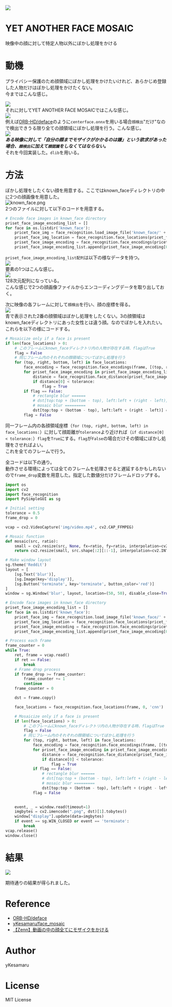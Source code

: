 ![](https://raw.githubusercontent.com/yKesamaru/yet_another_face_mosaic/master/img/g1654-fs8.png)  
  
# YET ANOTHER FACE MOSAIC  
映像中の顔に対して特定人物以外にぼかし処理をかける  
  
# 動機
プライバシー保護のため顔領域にぼかし処理をかけたいけれど、あらかじめ登録した人物だけはぼかし処理をかけたくない。  
今まではこんな感じ。  

![](https://raw.githubusercontent.com/yKesamaru/yet_another_face_mosaic/master/img/face_mosaic.gif)  
それに対してYET ANOTHER FACE MOSAICではこんな感じ。  
![](https://raw.githubusercontent.com/yKesamaru/yet_another_face_mosaic/master/img/yet_another_face_mozaic.gif)  
例えば[ORB-HD/deface](https://github.com/ORB-HD/deface)のように`centerface.onnx`を用いる場合`顔検出`"だけ"なので検出できうる限り全ての顔領域にぼかし処理を行う。こんな感じ。  
![](https://raw.githubusercontent.com/yKesamaru/yet_another_face_mosaic/master/img/deface-fs8.png)  
***ある映像に対して「自分の顔までモザイクがかかるのは嫌」という欲求があった場合、`顔検出`に加えて`顔認識`をしなくてはならない。***  
それを今回実装した。`dlib`を用いる。  
  
# 方法
ぼかし処理をしたくない顔を用意する。ここではknown_faceディレクトリの中に2つの顔画像を用意した。  
![known_face.png](https://raw.githubusercontent.com/yKesamaru/yet_another_face_mosaic/master/img/known_face-fs8.png)  
2つのファイルに対して以下のコードを用意する。
```python
# Encode face images in known_face directory
priset_face_image_encoding_list = []
for face in os.listdir('known_face'):
    pricet_face_img = face_recognition.load_image_file('known_face/' + face)
    priset_face_img_location = face_recognition.face_locations(pricet_face_img, 0, 'cnn')
    priset_face_image_encoding = face_recognition.face_encodings(pricet_face_img, priset_face_img_location, 10, 'small')
    priset_face_image_encoding_list.append(priset_face_image_encoding[0])
```
`priset_face_image_encoding_list配列`は以下の様なデータを持つ。  
![](https://raw.githubusercontent.com/yKesamaru/yet_another_face_mosaic/master/img/priset_face_image_encoding_list_1-fs8.png)  
要素の1つはこんな感じ。  
![](https://raw.githubusercontent.com/yKesamaru/yet_another_face_mosaic/master/img/priset_face_image_encoding_list_2-fs8.png)  
128次元配列になっている。  
こんな感じで2つの顔画像ファイルからエンコーディングデータを取り出しておく。  
  
次に映像の各フレームに対して`顔検出`を行い、顔の座標を得る。  
![](https://raw.githubusercontent.com/yKesamaru/yet_another_face_mosaic/master/img/face_areas-fs8.png)  
青で表示された2番の顔領域はぼかし処理をしたくない。3の顔領域はknown_faceディレクトリにあった女性とは違う顔。なのでぼかしを入れたい。これらを以下の様にコードする。  
```python
# Mosaicize only if a face is present
if len(face_locations) > 0:
    # このフレームにknown_faceディレクトリ内の人物が存在する時、flagはTrue
    flag = False
    # 同じフレーム内のそれぞれの顔領域についてぼかし処理を行う
    for (top, right, bottom, left) in face_locations:
        face_encoding = face_recognition.face_encodings(frame, [(top, right, bottom, left)], 0, 'small')
        for priset_face_image_encoding in priset_face_image_encoding_list:
            distance = face_recognition.face_distance(priset_face_image_encoding, face_encoding)
            if distance[0] < tolerance:
                flag = True
        if flag == False:
            # rectangle blur ======
            # dst[top:top + (bottom - top), left:left + (right - left)] = cv2.blur(dst[top:top + (bottom - top), left:left + (right - left)], (50, 50))
            # mosaic blur =========
            dst[top:top + (bottom - top), left:left + (right - left)] = mosaic(dst[top:top + (bottom - top), left:left + (right - left)], 0.1)
        flag = False
```
同一フレーム内の各顔領域座標（`for (top, right, bottom, left) in face_locations:`）に対して顔距離が`tolerance`より近ければ（`if distance[0] < tolerance:`）`flag`を`True`にする。`flag`が`False`の場合だけその領域にぼかし処理をさせればよい。  
これを全てのフレームで行う。  
  
全コードは以下の通り。  
動作させる環境によっては全てのフレームを処理させると遅延するかもしれないので`frame_drop`変数を用意した。指定した数値分だけフレームドロップする。  
```python
import os
import cv2
import face_recognition
import PySimpleGUI as sg

# Initial setting
tolerance = 0.5
frame_drop = 0

vcap = cv2.VideoCapture('img/video.mp4', cv2.CAP_FFMPEG)

# Mosaic function
def mosaic(src, ratio):
    small = cv2.resize(src, None, fx=ratio, fy=ratio, interpolation=cv2.INTER_NEAREST)
    return cv2.resize(small, src.shape[:2][::-1], interpolation=cv2.INTER_NEAREST)

# Make window layout
sg.theme('Reddit')
layout = [
    [sg.Text('blur')],
    [sg.Image(key='display')],
    [sg.Button('terminate', key='terminate', button_color='red')]
]
window = sg.Window('blur', layout, location=(50, 50), disable_close=True)

# Encode face images in known_face directory
priset_face_image_encoding_list = []
for face in os.listdir('known_face'):
    pricet_face_img = face_recognition.load_image_file('known_face/' + face)
    priset_face_img_location = face_recognition.face_locations(pricet_face_img, 0, 'cnn')
    priset_face_image_encoding = face_recognition.face_encodings(pricet_face_img, priset_face_img_location, 10, 'small')
    priset_face_image_encoding_list.append(priset_face_image_encoding[0])

# Process each frame
frame_counter = 0
while True:
    ret, frame = vcap.read()
    if ret == False:
        break
    # Frame drop process
    if frame_drop >= frame_counter:
        frame_counter += 1
        continue
    frame_counter = 0

    dst = frame.copy()

    face_locations = face_recognition.face_locations(frame, 0, 'cnn')

    # Mosaicize only if a face is present
    if len(face_locations) > 0:
        # このフレームにknown_faceディレクトリ内の人物が存在する時、flagはTrue
        flag = False
        # 同じフレーム内のそれぞれの顔領域についてぼかし処理を行う
        for (top, right, bottom, left) in face_locations:
            face_encoding = face_recognition.face_encodings(frame, [(top, right, bottom, left)], 0, 'small')
            for priset_face_image_encoding in priset_face_image_encoding_list:
                distance = face_recognition.face_distance(priset_face_image_encoding, face_encoding)
                if distance[0] < tolerance:
                    flag = True
            if flag == False:
                # rectangle blur ======
                # dst[top:top + (bottom - top), left:left + (right - left)] = cv2.blur(dst[top:top + (bottom - top), left:left + (right - left)], (50, 50))
                # mosaic blur =========
                dst[top:top + (bottom - top), left:left + (right - left)] = mosaic(dst[top:top + (bottom - top), left:left + (right - left)], 0.1)
            flag = False
            

    event, _ = window.read(timeout=1)
    imgbytes = cv2.imencode(".png", dst)[1].tobytes()
    window["display"].update(data=imgbytes)
    if event == sg.WIN_CLOSED or event == 'terminate':
        break
vcap.release()
window.close()
```
# 結果
![](https://raw.githubusercontent.com/yKesamaru/yet_another_face_mosaic/master/img/yet_another_face_mozaic.gif)  

期待通りの結果が得られました。

# Reference
- [ORB-HD/deface](https://github.com/ORB-HD/deface)
- [yKesamaru/face_mosaic](https://github.com/yKesamaru/face_mosaic)
- [【Zenn】動画の中の顔全てにモザイクをかける](https://zenn.dev/ykesamaru/articles/fe206cc8b27833)
# Author
yKesamaru
# License
MIT License